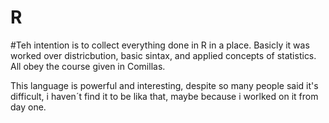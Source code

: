 # R
#Teh intention is to collect everything done in R in a place. Basicly it was worked over districbution, basic sintax, and applied concepts of statistics. All obey the course given in Comillas.

This language is powerful and interesting, despite so many people said it's difficult, i haven´t find it to be lika that, maybe because i worlked on it from day one.

